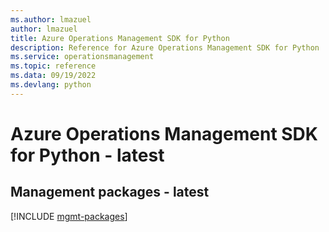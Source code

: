 ```yaml
---
ms.author: lmazuel
author: lmazuel
title: Azure Operations Management SDK for Python
description: Reference for Azure Operations Management SDK for Python
ms.service: operationsmanagement
ms.topic: reference
ms.data: 09/19/2022
ms.devlang: python
---
```

# Azure Operations Management SDK for Python - latest

## Management packages - latest
[!INCLUDE [mgmt-packages](operations-management-mgmt-index.md)]